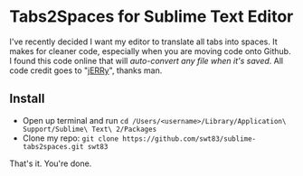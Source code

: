 # Tabs2Spaces for Sublime Text Editor

I've recently decided I want my editor to translate all tabs into spaces.  It makes for cleaner code, especially when you are moving code onto Github.  I found this code online that will *auto-convert any file when it's saved*.  All code credit goes to "[jERRy](http://www.butlerpc.net/blog/2012/07/sublime-text-2-plugin-to-convert-tabs-to-spaces-on-save/)", thanks man.

## Install

* Open up terminal and run ``cd /Users/<username>/Library/Application\ Support/Sublime\ Text\ 2/Packages``
* Clone my repo: ``git clone https://github.com/swt83/sublime-tabs2spaces.git swt83``

That's it.  You're done.